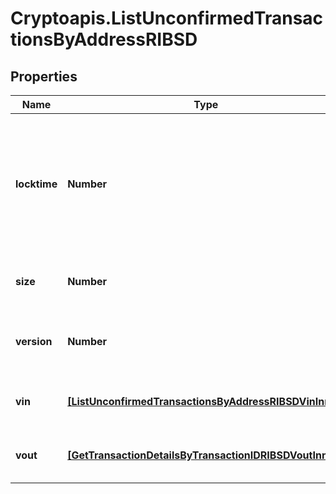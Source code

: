 # Cryptoapis.ListUnconfirmedTransactionsByAddressRIBSD

## Properties

Name | Type | Description | Notes
------------ | ------------- | ------------- | -------------
**locktime** | **Number** | Represents the locktime on the transaction on the specific blockchain, i.e. the blockheight at which the transaction is valid. | 
**size** | **Number** | Represents the total size of this transaction. | 
**version** | **Number** | Numeric representation of the transaction version | 
**vin** | [**[ListUnconfirmedTransactionsByAddressRIBSDVinInner]**](ListUnconfirmedTransactionsByAddressRIBSDVinInner.md) | Represents the transaction inputs. | 
**vout** | [**[GetTransactionDetailsByTransactionIDRIBSDVoutInner]**](GetTransactionDetailsByTransactionIDRIBSDVoutInner.md) | Represents the transaction outputs. | 


